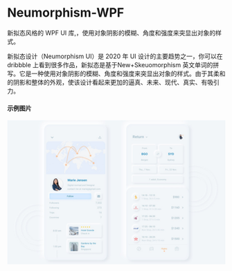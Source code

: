 # Neumorphism-WPF
新拟态风格的 WPF UI 库,，使用对象阴影的模糊、角度和强度来突显出对象的样式。

新拟态设计（Neumorphism UI）是 2020 年 UI 设计的主要趋势之一，你可以在 dribbble 上看到很多作品，新拟态是基于New+Skeuomorphism  英文单词的拼写。它是一种使用对象阴影的模糊、角度和强度来突显出对象的样式。由于其柔和的阴影和整体的外观，使该设计看起来更加的逼真、未来、现代、真实、有吸引力。

#### 示例图片
![示例](Assets/sample.jpg)